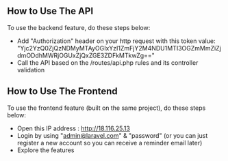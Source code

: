 ## How to Use The API

To use the backend feature, do these steps below:
- Add "Authorization" header on your http request with this token value: "Yjc2YzQ0ZjQzNDMyMTAyOGIxYzI1ZmFjY2M4NDU1MTI3OGZmMmZiZjdmODdhMWRjOGUxZjQxZGE3ZDFkMTkwZg=="
- Call the API based on the /routes/api.php rules and its controller validation

## How to Use The Frontend

To use the frontend feature (built on the same project), do these steps below:
- Open this IP address : http://18.116.25.13
- Login by using "admin@laravel.com" & "password" (or you can just register a new account so you can receive a reminder email later)
- Explore the features